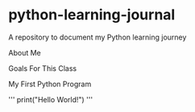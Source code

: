 # python-learning-journal
A repository to document my Python learning journey

About Me

Goals For This Class

My First Python Program


''' 
print("Hello World!") 
'''
